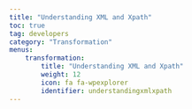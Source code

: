```yaml
---
title: "Understanding XML and Xpath"
toc: true
tag: developers
category: "Transformation"
menus: 
    transformation:        
        title: "Understanding XML and Xpath"
        weight: 12
        icon: fa fa-wpexplorer
        identifier: understandingxmlxpath
---
```




